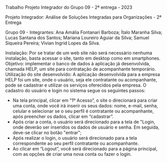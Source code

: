 Trabalho Projeto Integrador do Grupo 09 - 2ª entrega - 2023

Projeto Integrador: Análise de Soluções Integradas para Organizações - 2ª Entrega

Grupo 09 - Integrantes:
Ana Amália Fontanari Barboza; Ítalo Maranha Silva; Lucas Santana dos Santos; Mariana Loureiro Aguiar da Silva; Samuel Siqueira Pereira; Vivian Ingrid Lopes da Silva.

Instalação: Por se tratar de um web site não será necessário nenhuma instalação, basta acessar o site, tanto em desktop como em smartphones.
Objetivo: implementar o banco de dados à aplicação já desenvolvida, chamada HELP, um site para contratação de acompanhante temporário.
Utilização do site desenvolvido: A aplicação desenvolvida para a empresa HELP foi um site, onde o usuário, seja ele contratante ou acompanhante, pode se cadastrar e utilizar os serviços oferecidos pela empresa. O cadastro do usuário e login no sistema segue os seguintes passos:
- Na tela principal, clicar em “1º Acesso”, o site o direcionará para criar uma conta, onde você irá inserir os seus dados: nome, e-mail, senha, celular e selecionar se o seu perfil é contratante ou acompanhante, após preencher os dados, clicar em “cadastrar”.
- Após criar a conta, o usuário será direcionado para a tela de "Login, onde deverão ser inseridos os dados de usuário e senha. Em seguida, deve-se clicar no botão "entrar";
- Após realizar o login, o usuário será direcionado para a tela correspondente ao seu perfil contratante ou acompanhante.
- Ao clicar em “Logout”, você será direcionado para a página principal, com as opções de criar uma nova conta ou fazer o login.
